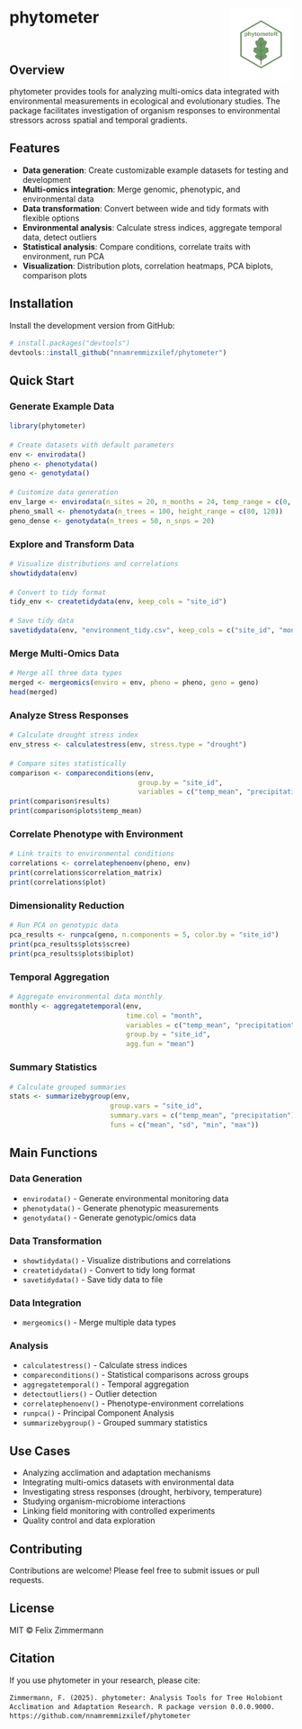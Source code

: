 # phytometer <img src="inst/hex/logo.png" align="right" height="130" /> <br><br>

## Overview

phytometer provides tools for analyzing multi-omics data integrated with environmental measurements in ecological and evolutionary studies. The package facilitates investigation of organism responses to environmental stressors across spatial and temporal gradients.

## Features

- **Data generation**: Create customizable example datasets for testing and development
- **Multi-omics integration**: Merge genomic, phenotypic, and environmental data
- **Data transformation**: Convert between wide and tidy formats with flexible options
- **Environmental analysis**: Calculate stress indices, aggregate temporal data, detect outliers
- **Statistical analysis**: Compare conditions, correlate traits with environment, run PCA
- **Visualization**: Distribution plots, correlation heatmaps, PCA biplots, comparison plots

## Installation

Install the development version from GitHub:
```r
# install.packages("devtools")
devtools::install_github("nnamremmizxilef/phytometer")
```

## Quick Start

### Generate Example Data
```r
library(phytometer)

# Create datasets with default parameters
env <- envirodata()
pheno <- phenotydata()
geno <- genotydata()

# Customize data generation
env_large <- envirodata(n_sites = 20, n_months = 24, temp_range = c(0, 30))
pheno_small <- phenotydata(n_trees = 100, height_range = c(80, 120))
geno_dense <- genotydata(n_trees = 50, n_snps = 20)
```

### Explore and Transform Data
```r
# Visualize distributions and correlations
showtidydata(env)

# Convert to tidy format
tidy_env <- createtidydata(env, keep_cols = "site_id")

# Save tidy data
savetidydata(env, "environment_tidy.csv", keep_cols = c("site_id", "month"))
```

### Merge Multi-Omics Data
```r
# Merge all three data types
merged <- mergeomics(enviro = env, pheno = pheno, geno = geno)
head(merged)
```

### Analyze Stress Responses
```r
# Calculate drought stress index
env_stress <- calculatestress(env, stress.type = "drought")

# Compare sites statistically
comparison <- compareconditions(env, 
                                group.by = "site_id",
                                variables = c("temp_mean", "precipitation"))
print(comparison$results)
print(comparison$plots$temp_mean)
```

### Correlate Phenotype with Environment
```r
# Link traits to environmental conditions
correlations <- correlatephenoenv(pheno, env)
print(correlations$correlation_matrix)
print(correlations$plot)
```

### Dimensionality Reduction
```r
# Run PCA on genotypic data
pca_results <- runpca(geno, n.components = 5, color.by = "site_id")
print(pca_results$plots$scree)
print(pca_results$plots$biplot)
```

### Temporal Aggregation
```r
# Aggregate environmental data monthly
monthly <- aggregatetemporal(env, 
                             time.col = "month",
                             variables = c("temp_mean", "precipitation"),
                             group.by = "site_id",
                             agg.fun = "mean")
```

### Summary Statistics
```r
# Calculate grouped summaries
stats <- summarizebygroup(env,
                         group.vars = "site_id",
                         summary.vars = c("temp_mean", "precipitation"),
                         funs = c("mean", "sd", "min", "max"))
```

## Main Functions

### Data Generation
- `envirodata()` - Generate environmental monitoring data
- `phenotydata()` - Generate phenotypic measurements
- `genotydata()` - Generate genotypic/omics data

### Data Transformation
- `showtidydata()` - Visualize distributions and correlations
- `createtidydata()` - Convert to tidy long format
- `savetidydata()` - Save tidy data to file

### Data Integration
- `mergeomics()` - Merge multiple data types

### Analysis
- `calculatestress()` - Calculate stress indices
- `compareconditions()` - Statistical comparisons across groups
- `aggregatetemporal()` - Temporal aggregation
- `detectoutliers()` - Outlier detection
- `correlatephenoenv()` - Phenotype-environment correlations
- `runpca()` - Principal Component Analysis
- `summarizebygroup()` - Grouped summary statistics

## Use Cases

- Analyzing acclimation and adaptation mechanisms
- Integrating multi-omics datasets with environmental data
- Investigating stress responses (drought, herbivory, temperature)
- Studying organism-microbiome interactions
- Linking field monitoring with controlled experiments
- Quality control and data exploration

## Contributing

Contributions are welcome! Please feel free to submit issues or pull requests.

## License

MIT © Felix Zimmermann

## Citation

If you use phytometer in your research, please cite:
```
Zimmermann, F. (2025). phytometer: Analysis Tools for Tree Holobiont 
Acclimation and Adaptation Research. R package version 0.0.0.9000.
https://github.com/nnamremmizxilef/phytometer
```